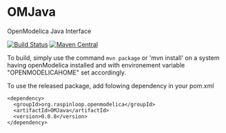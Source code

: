 # OMJava
OpenModelica Java Interface

[![Build Status](https://travis-ci.org/RaspInLoop/OMJava.svg?branch=master)](https://travis-ci.org/RaspInLoop/OMJava) 
[![Maven Central](https://maven-badges.herokuapp.com/maven-central/org.raspinloop.openmodelica/OMJava/badge.svg)](https://maven-badges.herokuapp.com/maven-central/org.raspinloop.openmodelica/OMJava)

To build, simply use the command `mvn package` or 'mvn install' on a system having openModelica installed and with environement variable "OPENMODELICAHOME" set accordingly.

To use the released package, add folowing dependency in your pom.xml

````
<dependency>
  <groupId>org.raspinloop.openmodelica</groupId>
  <artifactId>OMJava</artifactId>
  <version>0.0.8</version>
</dependency>
````


